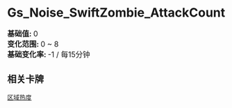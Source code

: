 # Gs_Noise_SwiftZombie_AttackCount  
  
<div style="font-size:1.2em"><b>基础值: </b> 0 </div>  
<div style="font-size:1.2em"><b>变化范围: </b> 0 ~ 8 </div>  
<div style="font-size:1.2em"><b>基础变化率: </b> -1 / 每15分钟 </div>  
  
## 相关卡牌  
[区域热度](cod_Gs_NoiseFactor.md)  


<script>document.title="Gs_Noise_SwiftZombie_AttackCount - 卡牌生存百科 Card Survival Wiki";</script>